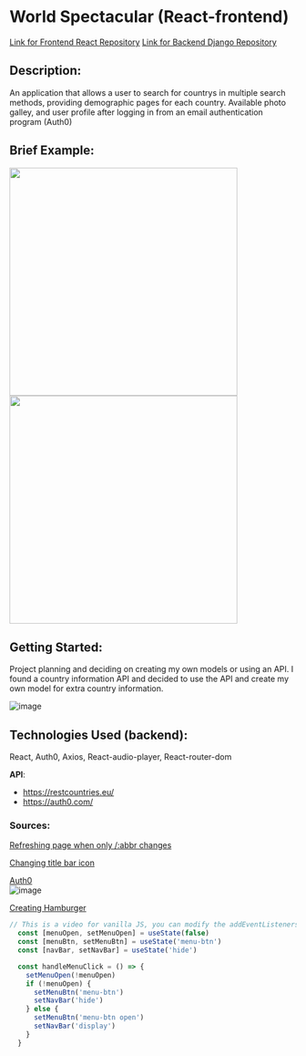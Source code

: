 # World Spectacular (React-frontend)

[Link for Frontend React Repository](https://github.com/aflack143/world_spectacular_frontend)
[Link for Backend Django Repository](https://github.com/aflack143/world_spectacular_backend)


## Description:
An application that allows a user to search for countrys in multiple search methods, providing demographic pages for each country. Available photo galley, and user profile after logging in from an email authentication program (Auth0)

## Brief Example:
<img src='https://user-images.githubusercontent.com/80013194/125968907-83ad6a01-0303-46ef-98dc-3474bd582081.png' width="400">
<img src='https://user-images.githubusercontent.com/80013194/125969194-a1b47b69-e60b-4b39-90d9-7d72b2a3ee4b.png' width="400">


## Getting Started:
Project planning and deciding on creating my own models or using an API. I found a country information API and decided to use the API and create my own model for extra country information.

![image](https://user-images.githubusercontent.com/80013194/125966953-7bcd553f-90d3-47e0-a193-50cd6cc0f986.png)


## Technologies Used (backend):
  React, Auth0, Axios, React-audio-player, React-router-dom <br>
  
**API**:
*  https://restcountries.eu/
*  https://auth0.com/

### Sources: 
[Refreshing page when only /:abbr changes](https://stackoverflow.com/questions/64223938/react-link-doesnt-refresh-page-automatically)

[Changing title bar icon](https://www.geeksforgeeks.org/how-to-add-icon-logo-in-title-bar-using-html/)

[Auth0](https://auth0.com/blog/complete-guide-to-react-user-authentication/#Calling-an-API)<br>
![image](https://user-images.githubusercontent.com/80013194/125971569-7e57216e-058f-4481-8454-7e713ce9a166.png)


[Creating Hamburger](https://www.youtube.com/watch?v=dIyVTjJAkLw)
```js
// This is a video for vanilla JS, you can modify the addEventListeners to be onClick methods:
  const [menuOpen, setMenuOpen] = useState(false)
  const [menuBtn, setMenuBtn] = useState('menu-btn')
  const [navBar, setNavBar] = useState('hide')

  const handleMenuClick = () => {
    setMenuOpen(!menuOpen)
    if (!menuOpen) {
      setMenuBtn('menu-btn')
      setNavBar('hide')
    } else {
      setMenuBtn('menu-btn open')
      setNavBar('display')
    }
  }
````
